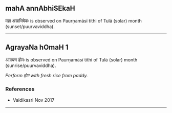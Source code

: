 ## mahA annAbhiSEkaH
महा अन्नाभिषेकः is observed on Paurṇamāsī tithi of Tulā (solar) month (sunset/puurvaviddha).



---
## AgrayaNa hOmaH 1
आग्रयण होमः is observed on Paurṇamāsī tithi of Tulā (solar) month (sunrise/puurvaviddha).

_Perform होम with fresh rice from paddy._
### References
* Vaidikasri Nov 2017


---
